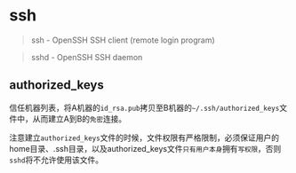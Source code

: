 # ssh

> ssh - OpenSSH SSH client (remote login program)

> sshd - OpenSSH SSH daemon



## authorized_keys

信任机器列表，将A机器的`id_rsa.pub`拷贝至B机器的`~/.ssh/authorized_keys`文件中，从而建立A到B的`免密`连接。

注意建立`authorized_keys`文件的时候，文件权限有严格限制，必须保证用户的home目录、.ssh目录，以及authorized_keys文件`只有用户本身`拥有`写权限`，否则`sshd`将不允许使用该文件。



